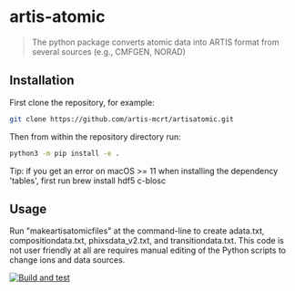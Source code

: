 # artis-atomic

>The python package converts atomic data into ARTIS format from several sources (e.g., CMFGEN, NORAD)

## Installation
First clone the repository, for example:
```sh
git clone https://github.com/artis-mcrt/artisatomic.git
```
Then from within the repository directory run:
```sh
python3 -m pip install -e .
```

Tip: if you get an error on macOS >= 11 when installing the dependency 'tables', first run brew install hdf5 c-blosc

## Usage
Run "makeartisatomicfiles" at the command-line to create adata.txt, compositiondata.txt, phixsdata_v2.txt, and transitiondata.txt. This code is not user friendly at all are requires manual editing of the Python scripts to change ions and data sources.

[![Build and test](https://github.com/artis-mcrt/artisatomic/actions/workflows/pythonapp.yml/badge.svg)](https://github.com/artis-mcrt/artisatomic/actions/workflows/pythonapp.yml)
